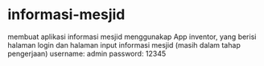 # informasi-mesjid
membuat aplikasi informasi mesjid menggunakap App inventor, yang berisi halaman login dan halaman input informasi mesjid (masih dalam tahap pengerjaan) username: admin  password: 12345

